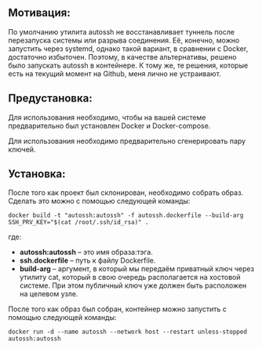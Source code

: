 ## Мотивация:

По умолчанию утилита autossh не восстанавливает туннель после перезапуска системы или разрыва соединения. Её, конечно, можно запустить через systemd, однако такой вариант, в сравнении с Docker, достаточно избыточен. Поэтому, в качестве альтернативы, решено было запускать autossh в контейнере. К тому же, те решения, которые есть на текущий момент на Github, меня лично не устраивают.

## Предустановка:

Для использования необходимо, чтобы на вашей системе предварительно был установлен Docker и Docker-compose.

Для использования необходимо предварительно сгенерировать пару ключей.

## Установка:

После того как проект был склонирован, необходимо собрать образ. Сделать это можно с помощью следующей команды:

`docker build -t "autossh:autossh" -f autossh.dockerfile --build-arg SSH_PRV_KEY="$(cat /root/.ssh/id_rsa)" . `

где:

- **autossh:autossh** – это имя образа:тэга.
- **ssh.dockerfile** – путь к файлу Dockerfile.
- **build-arg** – аргумент, в который мы передаём приватный ключ через утилиту cat, который в свою очередь располагается на хостовой системе. При этом публичный ключ уже должен быть расположен на целевом узле.

После того как образ был собран, контейнер можно запустить  с помощью следующей команды:

`docker run -d --name autossh --network host --restart unless-stopped autossh:autossh`


